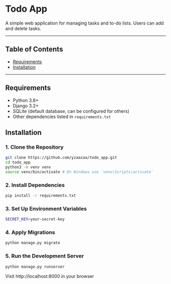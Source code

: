 # Todo App

A simple web application for managing tasks and to-do lists. Users can add and delete tasks.

---

## Table of Contents

- [Requirements](#requirements)
- [Installation](#installation)

---

## Requirements

- Python 3.8+
- Django 3.2+
- SQLite (default database, can be configured for others)
- Other dependencies listed in `requirements.txt`

## Installation

### 1. Clone the Repository

```bash
git clone https://github.com/yzaazaa/todo_app.git
cd todo_app
python3 -m venv venv
source venv/bin/activate # On Windows use `venv\Scripts\activate`
```

### 2. Install Dependencies

```bash
pip install -r requirements.txt
```

### 3. Set Up Environment Variables

```bash
SECRET_KEY=your-secret-key
```

### 4. Apply Migrations

```bash
python manage.py migrate
```

### 5. Run the Development Server

```bash
python manage.py runserver
```

Visit http://localhost:8000 in your browser

